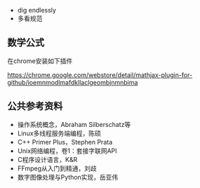 - dig endlessly
- 多看规范

## 数学公式

在chrome安装如下插件

https://chrome.google.com/webstore/detail/mathjax-plugin-for-github/ioemnmodlmafdkllaclgeombjnmnbima


## 公共参考资料

- 操作系统概念，Abraham Silberschatz等
- Linux多线程服务端编程，陈硕
- C++ Primer Plus，Stephen Prata
- Unix网络编程，卷1：套接字联网API
- C程序设计语言，K&R
- FFmpeg从入门到精通，刘歧
- 数字图像处理与Python实现，岳亚伟

